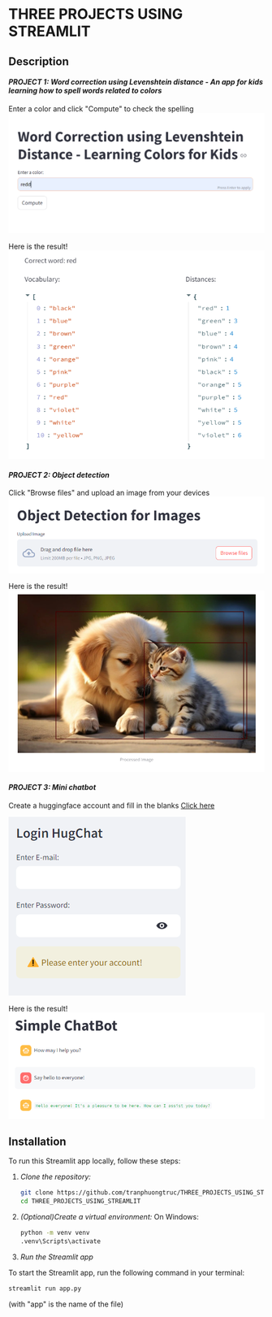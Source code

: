 # THREE PROJECTS USING STREAMLIT

## Description
#### *PROJECT 1: Word correction using Levenshtein distance - An app for kids learning how to spell words related to colors*
Enter a color and click "Compute" to check the spelling
![alt](/data/project1.png)

Here is the result!
![alt](/data/project1_result.png)

#### *PROJECT 2: Object detection*
Click "Browse files" and upload an image from your devices
![alt](/data/project2.png)

Here is the result!
![alt](/data/project2_result.png)

#### *PROJECT 3: Mini chatbot*
Create a huggingface account and fill in the blanks
[Click here](https://huggingface.co/)

![alt](\data\project3.png)

Here is the result!
![alt](/data/project3_result.png)

## Installation
To run this Streamlit app locally, follow these steps:

1. *Clone the repository:*
    ```sh
    git clone https://github.com/tranphuongtruc/THREE_PROJECTS_USING_STREAMLIT.git
    cd THREE_PROJECTS_USING_STREAMLIT
    ```

2. *(Optional)Create a virtual environment:*
On Windows:
    ```sh
    python -m venv venv
    .venv\Scripts\activate
    ```

3. *Run the Streamlit app*

To start the Streamlit app, run the following command in your terminal:
```sh
streamlit run app.py
```
(with "app" is the name of the file)
